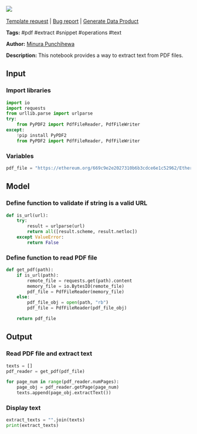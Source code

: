 <a href="https://app.naas.ai/user-redirect/naas/downloader?url=https://raw.githubusercontent.com/jupyter-naas/awesome-notebooks/master/PDF/PDF_Extract_Text_from_PDF.ipynb" target="_parent"><img src="https://naasai-public.s3.eu-west-3.amazonaws.com/open_in_naas.svg"/></a><br><br><a href="https://github.com/jupyter-naas/awesome-notebooks/issues/new?assignees=&labels=&template=template-request.md&title=Tool+-+Action+of+the+notebook+">Template request</a> | <a href="https://github.com/jupyter-naas/awesome-notebooks/issues/new?assignees=&labels=bug&template=bug_report.md&title=PDF+-+Extract+Text+from:+Error+short+description">Bug report</a> | <a href="https://app.naas.ai/user-redirect/naas/downloader?url=https://raw.githubusercontent.com/jupyter-naas/awesome-notebooks/master/Naas/Naas_Start_data_product.ipynb" target="_parent">Generate Data Product</a>

**Tags:** #pdf #extract #snippet #operations #text

**Author:** [Minura Punchihewa](https://www.linkedin.com/in/minurapunchihewa/)

**Description:** This notebook provides a way to extract text from PDF files.

## Input

### Import libraries


```python
import io
import requests
from urllib.parse import urlparse
try:
    from PyPDF2 import PdfFileReader, PdfFileWriter
except:
    !pip install PyPDF2
    from PyPDF2 import PdfFileReader, PdfFileWriter
```

### Variables


```python
pdf_file = "https://ethereum.org/669c9e2e2027310b6b3cdce6e1c52962/Ethereum_Whitepaper_-_Buterin_2014.pdf"
```

## Model

### Define function to validate if string is a valid URL


```python
def is_url(url):
    try:
        result = urlparse(url)
        return all([result.scheme, result.netloc])
    except ValueError:
        return False
```

### Define function to read PDF file


```python
def get_pdf(path):
    if is_url(path):
        remote_file = requests.get(path).content
        memory_file = io.BytesIO(remote_file)
        pdf_file = PdfFileReader(memory_file)
    else:
        pdf_file_obj = open(path, "rb")
        pdf_file = PdfFileReader(pdf_file_obj)

    return pdf_file
```

## Output

### Read PDF file and extract text


```python
texts = []
pdf_reader = get_pdf(pdf_file)

for page_num in range(pdf_reader.numPages):
    page_obj = pdf_reader.getPage(page_num)
    texts.append(page_obj.extractText())
```

### Display text


```python
extract_texts = "".join(texts)
print(extract_texts)
```
